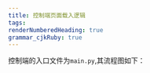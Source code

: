 ```yaml
---
title: 控制端页面载入逻辑
tags: 
renderNumberedHeading: true
grammar_cjkRuby: true
---
```



控制端的入口文件为`main.py`,其流程图如下：
